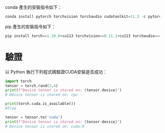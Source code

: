 conda 產生的安裝指令如下：

```js 
conda install pytorch torchvision torchaudio cudatoolkit=11.3 -c pytorch
```

pip 產生的安裝指令如下：

```js 
pip install torch==1.10.0+cu113 torchvision==0.11.1+cu113 torchaudio===0.10.0+cu113 -f https://download.pytorch.org/whl/cu113/torch_stable.html
```
# 驗證

以 Python 執行下列程式碼驗證CUDA安裝是否成功：
```Python
import torch
tensor = torch.rand(3,4)
print(f"Device tensor is stored on: {tensor.device}")
# Device tensor is stored on: cpu

print(torch.cuda.is_available())
#True

tensor = tensor.to('cuda')
print(f"Device tensor is stored on: {tensor.device}")
# Device tensor is stored on: cuda:0
```
